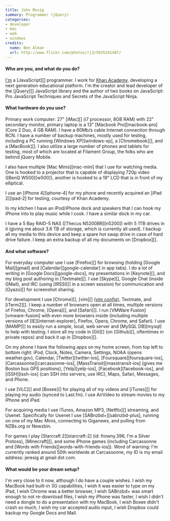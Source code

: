 ```yaml
---
title: John Resig
summary: Programmer (jQuery)
categories:
- developer
- mac
- web
- windows
credits:
  name: Ben Alman
  url: http://www.flickr.com/photos/rj3/5635241487/
---
```


#### Who are you, and what do you do?

[I'm](http://ejohn.org/ "John's website.") a [JavaScript][] programmer. I work for [Khan Academy](http://www.khanacademy.org/ "An open education source."), developing a next generation educational platform. I'm the creator and lead developer of the [jQuery][] JavaScript library and the author of two books on JavaScript: Pro JavaScript Techniques and Secrets of the JavaScript Ninja.

#### What hardware do you use?

Primary work computer: 27" [iMac][] (i7 processor, 8GB RAM) with 22" secondary monitor, primary laptop is a 13" [Macbook Pro][macbook-pro] (Core 2 Duo, 4 GB RAM). I have a 60Mb/s cable Internet connection through RCN. I have a number of backup machines, mostly used for testing, including a PC running [Windows XP][windows-xp], a [Chromebook][], and a [MacBook][]. I also utilize a large number of phones and tablets for testing, most of which are located at Filament Group, the folks who are behind jQuery Mobile.

I also have multiple [Mac Minis][mac-mini] that I use for watching media. One is hooked to a projector that is capable of displaying 720p video ([BenQ W500][w500]), another is hooked to a 19" LCD that is in front of my elliptical.

I use an [iPhone 4][iphone-4] for my phone and recently acquired an [iPad 2][ipad-2] for testing, courtesy of Khan Academy.

In my kitchen I have an iPod/iPhone dock and speakers that I can hook my iPhone into to play music while I cook. I have a similar dock in my car.

I have a 5 Bay RAID-5 NAS ([Thecus N5200BR][n5200]) with 5 1TB drives in it (giving me about 3.6 TB of storage, which is currently all used). I backup all my media to this device and keep a spare hot swap drive in case of hard drive failure. I keep an extra backup of all my documents on [Dropbox][].

#### And what software?

For everyday computer use I use [Firefox][] for browsing (holding [Google Mail][gmail] and [Calendar][google-calendar] in app tabs). I do a lot of writing in [Google Docs][google-docs], my presentations in [Keynote][], and my blog post authoring in [Textmate][]. I use [Skype][], Google Chat (inside GMail), and IRC (using [IRSSI][] in a screen session) for communication and [Gyazo][] for screenshot sharing.

For development I use [Chrome][], [vim][] ([vim config](https://gist.github.com/955547 "John's vim config.")), Textmate, and [iTerm2][]. I keep a number of browsers open at all times, multiple versions of Firefox, Chrome, [Opera][], and [Safari][]. I run [VMWare Fusion][vmware-fusion] with even more browsers inside (including multiple versions of [IE][internet-explorer], Firefox, Opera, Chrome, and Safari). I use [MAMP][] to easily run a simple, local, web server and [MySQL DB][mysql] to help with testing. I store all my code in [Git][] (on [Github][], oftentimes in private repos) and back it up in [Dropbox][].

On my phone I have the following apps on my home screen, from top left to bottom right: iPod, Clock, Notes, Camera, Settings, NOAA (opens weather.gov), Calendar, [Twitter][twitter-ios], [Foursquare][foursquare-ios], [Carcassonne][carcassonne-ios], [MassTransit][masstransit-ios] (gives me Boston bus GPS positions), [Yelp][yelp-ios], [Facebook][facebook-ios], and [iSSH][issh-ios] (can SSH into servers, use IRC), Maps, Safari, Messages, and Phone.

I use [VLC][] and [Boxee][] for playing all of my videos and [iTunes][] for playing my audio (synced to Last.fm). I use AirVideo to stream movies to my iPhone and iPad.

For acquiring media I use iTunes, Amazon MP3, [Netflix][] streaming, and Usenet. Specifically for Usenet I use [SABnzbd+][sabnzbd-plus], running on one of my Mac Minis, connecting to Giganews, and pulling from NZBs.org or Newzbin.

For games I play [Starcraft 2][starcraft-2] (id: frowny.396, I'm a Silver Protoss), [Minecraft][], and some iPhone games (including Carcassonne and [Words with Friends][words-with-friends-ios]). Word of warning: I'm currently ranked around 50th worldwide at Carcassonne, my ID is my email address: jeresig at gmail dot com.

#### What would be your dream setup?

I'm very close to it now, although I do have a couple wishes. I wish my MacBook had built-in 3G capabilities, I wish it was easier to type on my iPad, I wish Chrome was a better browser, I wish SABnzbd+ was smart enough to not re-download files, I wish my iPhone was faster, I wish I didn't need a dongle to do a presentation with my MacBook, I wish Boxee didn't crash so much, I wish my car accepted audio input, I wish Dropbox could backup my Google Docs and Mail.